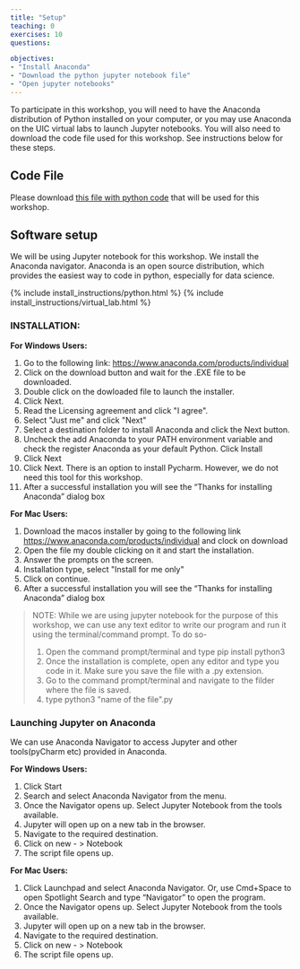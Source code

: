 ```yaml
---
title: "Setup"
teaching: 0
exercises: 10
questions:

objectives:
- "Install Anaconda"
- "Download the python jupyter notebook file"
- "Open jupyter notebooks"
---
```


To participate in this workshop, you will need to have the Anaconda distribution of Python installed on your computer, or you may use Anaconda on the UIC virtual labs to launch Jupyter notebooks. You will also need to download the code file used for this workshop. See instructions below for these steps. 


## Code File
Please download [this file with python code](../files/Intro_Python_Code.ipynb) that will be used for this workshop. 


## Software setup
We will be using Jupyter notebook for this workshop. We install the Anaconda navigator. Anaconda is an open source distribution, which provides the easiest way to code in python, especially for data science.

{% include install_instructions/python.html %}
{% include install_instructions/virtual_lab.html %}

### INSTALLATION:
__For Windows Users:__

1) Go to the following link: https://www.anaconda.com/products/individual
2) Click on the download button and wait for the .EXE file to be downloaded.
3) Double click on the dowloaded file to launch the installer.
4) Click Next.
5) Read the Licensing agreement and click "I agree".
6) Select "Just me" and click "Next"
7) Select a destination folder to install Anaconda and click the Next button.
8) Uncheck the add Anaconda to your PATH environment variable and check the register Anaconda as your default Python. Click Install
9) Click Next
10) Click Next. There is an option to install Pycharm. However, we do not need this tool for this workshop.
11) After a successful installation you will see the “Thanks for installing Anaconda” dialog box

__For Mac Users:__

1) Download the macos installer by going to the following link https://www.anaconda.com/products/individual and clock on download
2) Open the file my double clicking on it and start the installation.
3) Answer the prompts on the screen.
4) Installation type, select "Install for me only"
5) Click on continue.
6) After a successful installation you will see the “Thanks for installing Anaconda” dialog box

> NOTE:
> While we are using jupyter notebook for the purpose of this workshop, we can use any text editor to write our program and run it using the terminal/command prompt.
> To do so-
> 1) Open the command prompt/terminal and type pip install python3
> 2) Once the installation is complete, open any editor and type you code in it. Make sure you save the file with a .py extension.
> 3) Go to the command prompt/terminal and navigate to the filder where the file is saved.
> 4) type python3 "name of the file".py 

### Launching Jupyter on Anaconda
We can use Anaconda Navigator to access Jupyter and other tools(pyCharm etc) provided in Anaconda.

__For Windows Users:__
1) Click Start
2) Search and select Anaconda Navigator from the menu.
3) Once the Navigator opens up. Select Jupyter Notebook from the tools available.
4) Jupyter will open up on a new tab in the browser. 
5) Navigate to the required destination.
6) Click on new - > Notebook
7) The script file opens up.

__For Mac Users:__
1) Click Launchpad and select Anaconda Navigator. Or, use Cmd+Space to open Spotlight Search and type “Navigator” to open the program.
2) Once the Navigator opens up. Select Jupyter Notebook from the tools available.
4) Jupyter will open up on a new tab in the browser. 
5) Navigate to the required destination.
6) Click on new - > Notebook
7) The script file opens up.

